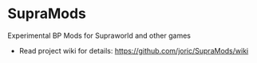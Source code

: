 # SupraMods

Experimental BP Mods for Supraworld and other games

* Read project wiki for details: https://github.com/joric/SupraMods/wiki
